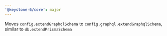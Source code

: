 ```yaml
---
'@keystone-6/core': major
---
```


Moves `config.extendGraphqlSchema` to `config.graphql.extendGraphqlSchema`, similar to `db.extendPrismaSchema`
